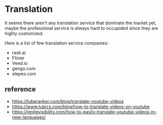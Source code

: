 # Translation

It seems there aren't any translation service that dominate the market yet, 
maybe the professional service is always hard to occupided since they are 
highly customized.

Here is a list of few translation service companies:

* rask.ai
* Flixier
* Veed.io
* gengo.com
* stepes.com

## reference

* https://tuberanker.com/blog/translate-youtube-videos
* https://www.tubics.com/blog/how-to-translate-videos-on-youtube
* https://ignitevisibility.com/how-to-easily-translate-youtube-videos-in-new-languages/
